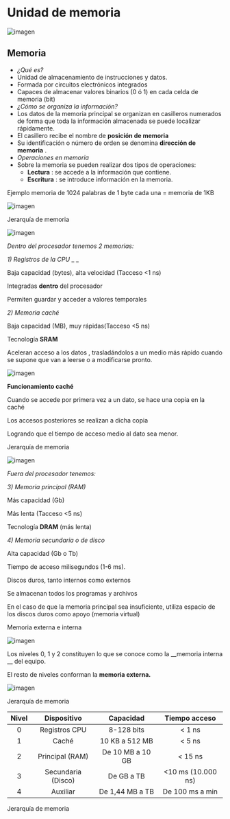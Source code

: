 # Unidad de memoria

![imagen](img/63_Unidad_de_memoria0.png)

## Memoria

* _¿Qué es?_
* Unidad de almacenamiento de instrucciones y datos\.
* Formada por circuitos electrónicos integrados
* Capaces de almacenar valores binarios \(0 ó 1\) en cada celda de memoria \(bit\)
* _¿Cómo se organiza la información?_
* Los datos de la memoria principal se organizan en casilleros numerados de forma que toda la información almacenada se puede localizar rápidamente\.
* El casillero recibe el nombre de  __posición de memoria__
* Su identificación o número de orden se denomina  __dirección de memoria__ \.
* _Operaciones en memoria_
* Sobre la memoria se pueden realizar dos tipos de operaciones:
  * __Lectura__ : se accede a la información que contiene\.
  * __Escritura__ : se introduce información en la memoria\.

Ejemplo memoria de 1024 palabras de 1 byte cada una = memoria de 1KB

![imagen](img/63_Unidad_de_memoria1.png)

Jerarquía de memoria

![imagen](img/63_Unidad_de_memoria2.png)

_Dentro del procesador tenemos 2 memorias:_

_1\) Registros de la CPU_  _ _

Baja capacidad \(bytes\), alta velocidad \(Tacceso <1 ns\)

Integradas  __dentro__  del procesador

Permiten guardar y acceder a valores temporales

_2\) Memoria caché_

Baja capacidad \(MB\), muy rápidas\(Tacceso <5 ns\)

Tecnología  __SRAM__

Aceleran acceso a los datos , trasladándolos a un medio más rápido cuando se supone que van a leerse o a modificarse pronto\.

![imagen](img/63_Unidad_de_memoria3.jpg)

__Funcionamiento caché__

Cuando se accede por primera vez a un dato, se hace una copia en la caché

Los accesos posteriores se realizan a dicha copia

Logrando que el tiempo de acceso medio al dato sea menor\.

Jerarquía de memoria

![imagen](img/63_Unidad_de_memoria4.png)

_Fuera del procesador tenemos:_

_3\) Memoria principal \(RAM\)_

Más capacidad \(Gb\)

Más lenta \(Tacceso <5 ns\)

Tecnología  __DRAM__  \(más lenta\)

_4\) Memoria secundaria o de disco_

Alta capacidad \(Gb o Tb\)

Tiempo de acceso milisegundos \(1\-6 ms\)\.

Discos duros, tanto internos como externos

Se almacenan todos los programas y archivos

En el caso de que la memoria principal sea insuficiente, utiliza espacio de los discos duros como apoyo \(memoria virtual\)

Memoria externa e interna

![imagen](img/63_Unidad_de_memoria5.png)

Los niveles 0, 1 y 2 constituyen lo que se conoce como la  __memoria interna __ del equipo\.

El resto de niveles conforman la  __memoria externa\.__

![imagen](img/63_Unidad_de_memoria6.png)

Jerarquía de memoria

| Nivel |    Dispositivo     |    Capacidad     |   Tiempo acceso    |
| :---: | :----------------: | :--------------: | :----------------: |
|   0   |   Registros CPU    |    8-128 bits    |       < 1 ns       |
|   1   |       Caché        |  10 KB a 512 MB  |       < 5 ns       |
|   2   |  Principal (RAM)   | De 10 MB a 10 GB |      < 15 ns       |
|   3   | Secundaria (Disco) |    De GB a TB    | <10 ms (10.000 ns) |
|   4   |      Auxiliar      | De 1,44 MB a TB  |  De 100 ms a min   |

Jerarquía de memoria

